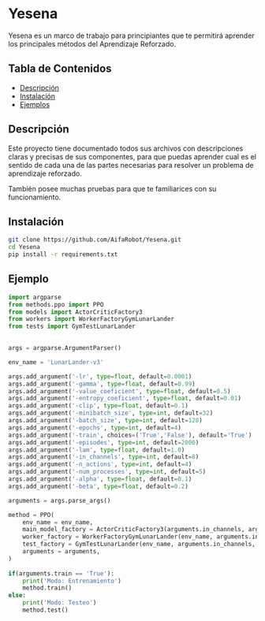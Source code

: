 # Yesena

Yesena es un marco de trabajo para principiantes que te permitirá aprender los principales métodos del Aprendizaje Reforzado.

## Tabla de Contenidos
- [Descripción](#descripción)
- [Instalación](#instalación)
- [Ejemplos](#ejemplos)

## Descripción

Este proyecto tiene documentado todos sus archivos con descripciones claras y precisas de sus componentes, para que puedas aprender cual es el sentido de cada una de las partes necesarias para resolver un problema de aprendizaje reforzado.

También posee muchas pruebas para que te familiarices con su funcionamiento.

## Instalación

```bash
git clone https://github.com/AifaRobot/Yesena.git
cd Yesena
pip install -r requirements.txt
```
## Ejemplo

```python
import argparse
from methods.ppo import PPO
from models import ActorCriticFactory3
from workers import WorkerFactoryGymLunarLander
from tests import GymTestLunarLander

    
args = argparse.ArgumentParser()

env_name = 'LunarLander-v3'

args.add_argument('-lr', type=float, default=0.0001)
args.add_argument('-gamma', type=float, default=0.99)
args.add_argument('-value_coeficient', type=float, default=0.5)
args.add_argument('-entropy_coeficient', type=float, default=0.01)
args.add_argument('-clip', type=float, default=0.1)
args.add_argument('-minibatch_size', type=int, default=32)
args.add_argument('-batch_size', type=int, default=128)
args.add_argument('-epochs', type=int, default=4)
args.add_argument('-train', choices=('True','False'), default='True')
args.add_argument('-episodes', type=int, default=2000)
args.add_argument('-lam', type=float, default=1.0)
args.add_argument('-in_channels', type=int, default=8)
args.add_argument('-n_actions', type=int, default=4)
args.add_argument('-num_processes', type=int, default=5)
args.add_argument('-alpha', type=float, default=0.1)
args.add_argument('-beta', type=float, default=0.2)

arguments = args.parse_args()

method = PPO(
    env_name = env_name,
    main_model_factory = ActorCriticFactory3(arguments.in_channels, arguments.n_actions),
    worker_factory = WorkerFactoryGymLunarLander(env_name, arguments.in_channels, arguments.batch_size),
    test_factory = GymTestLunarLander(env_name, arguments.in_channels, arguments.batch_size, True),
    arguments = arguments,
)
    
if(arguments.train == 'True'):
    print('Modo: Entrenamiento')
    method.train()
else:
    print('Modo: Testeo')
    method.test()
```